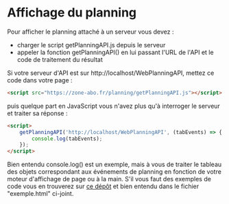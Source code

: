 # Affichage du planning

Pour afficher le planning attaché à un serveur vous devez :
* charger le script getPlanningAPI.js depuis le serveur
* appeler la fonction getPlanningAPI() en lui passant l'URL de l'API et le code de traitement du résultat

Si votre serveur d'API est sur http://localhost/WebPlanningAPI, mettez ce code dans votre page :

```HTML
<script src="https://zone-abo.fr/planning/getPlanningAPI.js"></script>
```

puis quelque part en JavaScript vous n'avez plus qu'à interroger le serveur et traiter sa réponse :

```HTML
<script>
	getPlanningAPI('http://localhost/WebPlanningAPI', (tabEvents) => {
		console.log(tabEvents);
	});
</script>
```

Bien entendu console.log() est un exemple, mais à vous de traiter le tableau des objets correspondant aux événements de planning en fonction de votre moteur d'affichage de page ou à la main. S'il vous faut des exemples de code vous en trouverez sur [ce dépôt](https://github.com/DeveloppeurPascal/Tests-AJAX-JavaScript) et bien entendu dans le fichier "exemple.html" ci-joint.